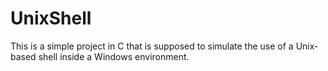 # UnixShell

This is a simple project in C that is supposed to simulate the use of a Unix-based shell inside a Windows environment.
